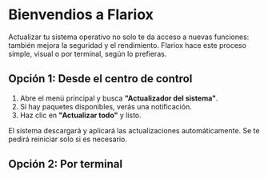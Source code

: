 # Bienvendios a Flariox
Actualizar tu sistema operativo no solo te da acceso a nuevas funciones: también mejora la seguridad y el rendimiento. Flariox hace este proceso simple, visual o por terminal, según lo prefieras.

## Opción 1: Desde el centro de control

1. Abre el menú principal y busca **"Actualizador del sistema"**.
2. Si hay paquetes disponibles, verás una notificación.
3. Haz clic en **"Actualizar todo"** y listo.

El sistema descargará y aplicará las actualizaciones automáticamente. Se te pedirá reiniciar solo si es necesario.

## Opción 2: Por terminal
